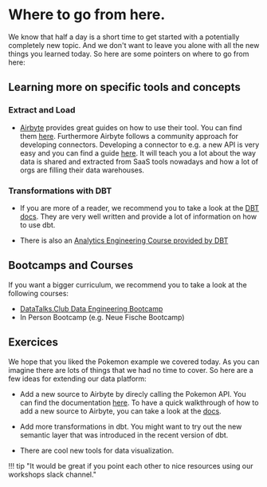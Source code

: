 # Where to go from here.

We know that half a day is a short time to get started with a potentially completely new topic. And we don't want to leave you alone with all the new things you learned today. So here are some pointers on where to go from here:

## Learning more on specific tools and concepts

### Extract and Load
- [Airbyte](https://airbyte.io/) provides great guides on how to use their tool. You can find them [here](https://docs.airbyte.io/). Furthermore Airbyte follows a community approach for developing connectors. Developing a connector to e.g. a new API is very easy and you can find a guide [here](https://docs.airbyte.io/tutorials/building-a-connector). 
It will teach you a lot about the way data is shared and extracted from SaaS tools nowadays and how a lot of orgs are filling their data warehouses.

### Transformations with DBT
- If you are more of a reader, we recommend you to take a look at the [DBT docs](https://docs.getdbt.com/). They are very well written and provide a lot of information on how to use dbt.

- There is also an [Analytics Engineering Course provided by DBT](https://courses.getdbt.com/collections)


## Bootcamps and Courses
If you want a bigger curriculum, we recommend you to take a look at the following courses:

- [DataTalks.Club Data Engineering Bootcamp](https://github.com/DataTalksClub/data-engineering-zoomcamp)
- In Person Bootcamp (e.g. Neue Fische Bootcamp)

## Exercices
We hope that you liked the Pokemon example we covered today. As you can imagine there are lots of things that we had no time to cover. So here are a few ideas for extending our data platform:

- Add a new source to Airbyte by direcly calling the Pokemon API. You can find the documentation [here](https://pokeapi.co/docs/v2). To have a quick walkthrough of how to add a new source to Airbyte, you can take a look at the [docs](https://docs.airbyte.io/tutorials/building-a-connector).
- Add more transformations in dbt. You might want to try out the new semantic layer that was introduced in the recent version of dbt.

- There are cool new tools for data visualization.


!!! tip "It would be great if you point each other to nice resources using our workshops slack channel."
